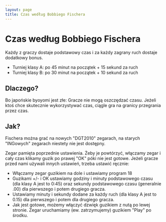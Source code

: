 ```yaml
---
layout: page
title: Czas według Bobbiego Fischera
---
```


# Czas według Bobbiego Fischera

Każdy z graczy dostaje podstawowy czas i za każdy zagrany ruch dostaje dodatkowy bonus.

- Turniej klasy A: po 45 minut na początek + 15 sekund za ruch
- Turniej klasy B: po 30 minut na początek + 10 sekund za ruch

## Dlaczego?

Bo japońskie byoyomi jest złe: Gracze nie mogą oszczędzać czasu. Jeżeli ktoś chce skutecznie wykorzystywać czas, ciągle gra na granicy przegrania przez czas.

## Jak?

Fischera można grać na nowych "DGT2010" zegarach, na starych "INGowych" zegarach niestety nie jest dostępny.

Zegar pamięta poprzednie ustawienia. Żeby je powtórzyć, włączamy zegar i cały czas klikamy guzik po prawej "OK" póki nie jest gotowe. Jeżeli gracze przed nami używali innych ustawień, trzeba ustawić ręcznie:

- Włączamy zegar guzikiem na dole i ustawiamy program 18
- Guzikami +/- i OK ustawiamy godziny i minuty podstawowego czasu (dla klasy A jest to 0:45) oraz sekundy podstawowego czasu (generalnie .00) dla pierwszego i potem drugiego gracza.
- Ustawiamy minuty i sekundy dodane za każdy ruch (dla klasy A jest to 0.15) dla pierwszego i potem dla drugiego gracza.
- Jak jest gotowe, możemy włączyć dzwięk guzikiem z nutą po lewej stronie. Zegar uruchamiamy (ew. zatrzymujemy) guzikiem "Play" po środku.
